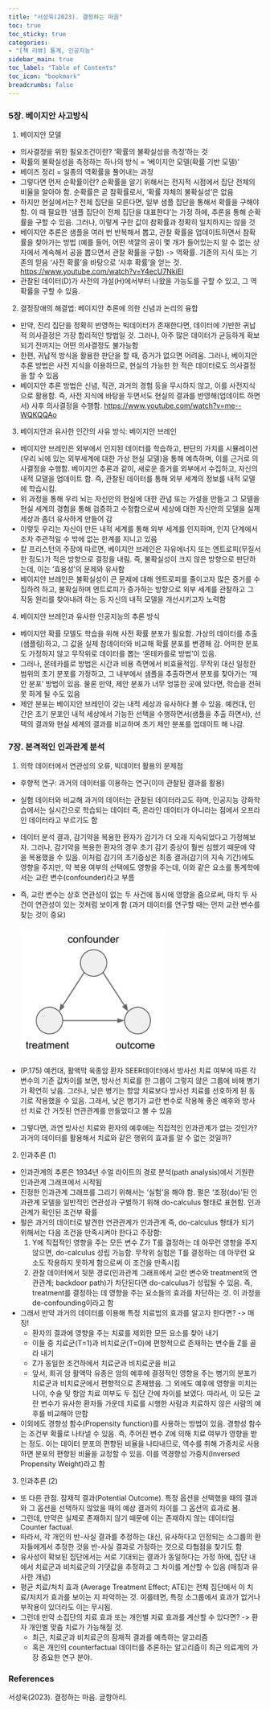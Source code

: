 ```yaml
---
title: "서성욱(2023). 결정하는 마음"
toc: true
toc_sticky: true
categories: 
- "[책 리뷰] 통계, 인공지능"
sidebar_main: true
toc_label: "Table of Contents"
toc_icon: "bookmark"
breadcrumbs: false
---
```


### 5장. 베이지안 사고방식 

1. 베이지안 모델 
* 의사결정을 위한 필요조건이란?  ‘확률의 불확실성을 측정’하는 것
* 확률의 불확실성을 측정하는 하나의 방식 = ‘베이지안 모델(확률 기반 모델)’ 
* 베이즈 정리 = 일종의 역확률을 풀어내는 과정 
* 그렇다면 먼저 순확률이란? 순확률을 알기 위해서는 전지적 시점에서 집단 전체의 비율을 알아야 함.  순확률은 곧 참확률로서, ‘확률 자체의 불확실성’은 없음
* 하지만 현실에서는? 전체 집단을 모른다면, 일부 샘플 집단을 통해서 확률을 구해야 함.  이 때 필요한 ‘샘플 집단이 전체 집단을 대표한다’는 가정 하에, 추론을 통해 순확률을 구할 수 있음. 그러나, 이렇게 구한 값이 참확률과 정확히 일치하지는 않을 것
* 베이지안 추론은 샘플을 여러 번 반복해서 뽑고, 관찰 확률을 업데이트하면서 참확률을 찾아가는 방법 (예를 들어, 어떤 색깔의 공이 몇 개가 들어있는지 알 수 없는 상자에서 계속해서 공을 뽑으면서 관찰 확률을 구함) -> 역확률. 기존의 지식 또는 기존의 믿음 ‘사전 확률’을 바탕으로 ‘사후 확률’을 얻는 것. https://www.youtube.com/watch?v=Y4ecU7NkiEI
* 관찰된 데이터(D)가 사전의 가설(H)에서부터 나왔을 가능도를 구할 수 있고, 그 역확률을 구할 수 있음.

2. 결정장애의 해결법: 베이지안 추론에 의한 신념과 논리의 융합
* 만약, 진리 집단을 정확히 반영하는 빅데이터가 존재한다면, 데이터에 기반한 귀납적 의사결정은 가장 합리적인 방법일 것. 그러나, 아주 많은 데이터가 균등하게 확보되기 전까지는 어떤 의사결정도 불가능함
* 한편, 귀납적 방식을 활용한 판단을 할 때, 증거가 없으면 어려움. 그러나, 베이지안 추론 방법은 사전 지식을 이용하므로, 현실의 가능한 한 적은 데이터로도 의사결정을 할 수 있음
* 베이지안 추론 방법은 신념, 직관, 과거의 경험 등을 무시하지 않고, 이를 사전지식으로 활용함. 즉, 사전 지식에 바탕을 두면서도 현실의 결과를 반영해(업데이트 하면서) 사후 의사결정을 수행함. https://www.youtube.com/watch?v=me--WQKQQAo

3. 베이지안과 유사한 인간의 사유 방식: 베이지안 브레인
* 베이지안 브레인은 외부에서 인지된 데이터를 학습하고, 판단의 가치를 시뮬레이션(우리 뇌에 있는 외부세계에 대한 가상 현실 모델)을 통해 예측하며, 이를 근거로 의사결정을 수행함. 베이지안 추론과 같이, 새로운 증거를 외부에서 수집하고, 자신의 내적 모델을 업데이트 함. 즉, 관찰된 데이터를 통해 외부 세계의 정보를 내적 모델에 학습시킴. 
* 위 과정을 통해 우리 뇌는 자신만의 현실에 대한 관념 또는 가설을 만들고 그 모델을 현실 세계의 경험을 통해 검증하고 수정함으로써 세상에 대한 자신만의 모델을 실제 세상과 좀더 유사하게 만들어 감
* 이렇듯 우리는 자신이 만든 내적 세계를 통해 외부 세계를 인지하며, 인지 단계에서 조차 주관적일 수 밖에 없는 한계를 지니고 있음
* 칼 프리스턴의 주장에 따르면, 베이지안 브레인은 자유에너지 또는 엔트로피(무질서한 정도)가 적은 방향으로 결정을 내림. 즉, 불확실성이 크지 않은 방향으로 판단하는데, 이는 ‘효용성’의 문제와 유사함 
* 베이지안 브레인은 불확실성이 큰 문제에 대해 엔트로피를 줄이고자 많은 증거를 수집하려 하고, 불확실하며 엔트로피가 증가하는 방향으로 외부 세계를 관찰하고 그 작동 원리를 찾아내려 하는 등 자신의 내적 모델을 개선시키고자 노력함

4. 베이지안 브레인과 유사한 인공지능의 추론 방식 
* 베이지안 확률 모델도 학습을 위해 사전 확률 분포가 필요함. 가상의 데이터를 추출(샘플링)하고, 그 값을 실제 참데이터와 비교해 확률 분포를 변경해 감. 어떠한 분포도 가정하지 않고 무작위로 데이터를 뽑는 ‘몬테카를로 방법’이 있음. 
* 그러나, 몬테카를로 방법은 시간과 비용 측면에서 비효율적임. 무작위 대신 일정한 범위의 초기 분포를 가정하고, 그 내부에서 샘플을 추출하면서 분포를 찾아가는 ‘제안 분포’ 방법이 있음. 물론 만약, 제안 분포가 너무 엉뚱한 곳에 있다면, 학습을 전혀 못 하게 될 수도 있음
* 제안 분포는 베이지안 브레인이 갖는 내적 세상과 유사하다 볼 수 있음. 예컨대, 인간은 초기 분포인 내적 세상에서 가능한 선택을 수행하면서(샘플을 추출 하면서), 선택의 결과와 현실 세계의 결과를 비교하며 초기 제안 분포를 업데이트 해 나감. 

### 7장. 본격적인 인과관계 분석 

1. 의학 데이터에서 연관성의 오류, 빅데이터 활용의 문제점
* 후향적 연구: 과거의 데이터를 이용하는 연구(이미 관찰된 결과를 활용)
* 실험 데이터와 비교해 과거의 데이터는 관찰된 데이터라고도 하며, 인공지능 강화학습에서는 실시간으로 학습되는 데이터 즉, 온라인 데이터가 아니라는 점에서 오프라인 데이터라고 부르기도 함
* 데이터 분석 결과, 감기약을 복용한 환자가 감기가 더 오래 지속되었다고 가정해보자. 그러나, 감기약을 복용한 환자의 경우 초기 감기 증상이 훨씬 심했기 때문에 약을 복용했을 수 있음. 이처럼 감기의 초기증상은 최종 결과(감기의 지속 기간)에도 영향을 주지만, 약 복용 여부의 선택에도 영향을 주는데, 이와 같은 요소를 통계학에서는 교란 변수(confounder)라고 부름 
* 즉, 교란 변수는 상호 연관성이 없는 두 사건에 동시에 영향을 줌으로써, 마치 두 사건이 연관성이 있는 것처럼 보이게 함 (과거 데이터를 연구할 때는 먼저 교란 변수를 찾는 것이 중요)  
<br><img src="/assets/images/confounder.png" width="60%" height="60%" title="confounder"/> 

* (P.175) 예컨대, 활액막 육종암 환자 SEER데이터에서 방사선 치료 여부에 따른 각 변수의 기준 값차이를 보면, 방사선 치료를 한 그룹이 그렇지 않은 그룹에 비해 병기가 확연히 낮음.  그러나, 낮은 병기는 항암 치료보다 방사선 치료를 선호하게 된 동기로 작용했을 수 있음. 그래서, 낮은 병기가 교란 변수로 작용해 좋은 예후와 방사선 치료 간 거짓된 연관관계를 만들었다고 볼 수 있음 
* 그렇다면, 과연 방사선 치료와 환자의 예후에는 직접적인 인과관계가 없는 것인가? 과거의 데이터를 활용해서 치료와 같은 행위의 효과를 알 수 없는 것일까? 

2. 인과추론 (1) 
* 인과관계의 추론은 1934년 수얼 라이트의 경로 분석(path analysis)에서 기원한 인과관계 그래프에서 시작됨 
* 진정한 인과관계 그래프를 그리기 위해서는 ‘실험’을 해야 함. 펄은 ‘조정(do)’된 인과관계 모델을 일반적인 연관성과 구별하기 위해 do-calculus 형태로 표현함. 인과관계가 확인된 조건부 확률 
* 펄은 과거의 데이터로 발견한 연관관계가 인과관계 즉, do-calculus 형태가 되기 위해서는 다음 조건을 만족시켜야 한다고 주장함: 
    1. Y에 직접적인 영향을 주는 모든 변수 Z가 T를 결정하는 데 아무런 영향을 주지 않으면, do-calculus 성립 가능함. 무작위 실험은 T를 결정하는 데 아무런 요소도 작용하지 못하게 함으로써 이 조건을 만족시킴
    2. 관찰 데이터에서 뒷문 경로(인과관계 그래프에서 교란 변수와 treatment의 연관관계; backdoor path)가 차단된다면 do-calculus가 성립될 수 있음. 즉, treatment를 결정하는 데 영향을 주는 요소들의 효과를 차단하는 것. 이 과정을 de-confounding이라고 함
* 그래서 만약 과거의 데이터를 이용해 특정 치료법의 효과를 알고자 한다면? -> 매칭! 
    * 환자의 결과에 영향을 주는 치료를 제외한 모든 요소를 찾아 내기
    * 이들 중 치료군(T=1)과 비치료군(T=0)에 편향적으로 존재하는 변수들 Z를 골라 내기 
    * Z가 동일한 조건하에서 치료군과 비치료군을 비교
    * 앞서, 희귀 암 활액막 유종은 암의 예후에 결정적인 영향을 주는 병기의 분포가 치료군과 비치료군에서 편향적으로 존재했음.  그 외에도 예후에 영향을 미치는 나이, 수술 및 항암 치료 여부도 두 집단 간에 차이를 보였다. 따라서, 이 모든 교란 변수가 유사한 환자들 가운데 치료를 시행한 사람과 치료하지 않은 사람의 예후를 비교해야 만함
* 이외에도 경향성 함수(Propensity function)를 사용하는 방법이 있음. 경향성 함수는 조건부 확률로 나타낼 수 있음. 즉, 주어진 변수 Z에 의해 치료 여부가 영향을 받는 정도. 이는 데이터 분포의 편향된 비율을 나타내므로, 역수를 취해 가중치로 사용하면 분포의 편향된 비율을 교정할 수 있음. 이를 역경향성 가중치(Inversed Propensity Weight)라고 함 

3. 인과추론 (2) 
* 또 다른 관점. 잠재적 결과(Potential Outcome). 특정 옵션을 선택했을 때의 결과와 그 옵션을 선택하지 않았을 때의 예상 결과의 차이를 그 옵션의 효과로 봄. 
* 그런데, 만약은 실제로 존재하지 않기 때문에 이는 존재하지 않는 데이터임 Counter factual. 
* 따라서, 각 개인의 반-사실 결과를 추정하는 대신, 유사하다고 인정되는 소그룹의 환자들에게서 추정한 것을 반-사실 결과로 가정하는 것으로 타협점을 찾기도 함
* 유사성이 확보된 집단에서는 서로 기대되는 결과가 동일하다는 가정 하에, 집단 내에서 치료군과 비치료군의 기댓값을 추정하고 그 차이를 계산할 수 있음 (매칭과 유사한 개념) 
* 평균 치료/처치 효과 (Average Treatment Effect; ATE)는 전체 집단에서 이 치료/처치가 효과를 보이는 지 파악하는 것. 이를테면, 특정 소그룹에서 효과가 없거나 부작용이 있더라도 이는 무시됨. 
* 그런데 만약 소집단의 치료 효과 또는 개인별 치료 효과를 계산할 수 있다면? -> 환자 개인별 맞춤 치료가 가능해질 것. 
    * 최근, 치료군과 비치료군의 잠재적 결과를 예측하는 알고리즘
    * 혹은 개인의 counterfactual 데이터를 추론하는 알고리즘이 최근 의료계의 가장 중요한 연구 분야. 

### References 
서성욱(2023). 결정하는 마음. 글항아리. 

